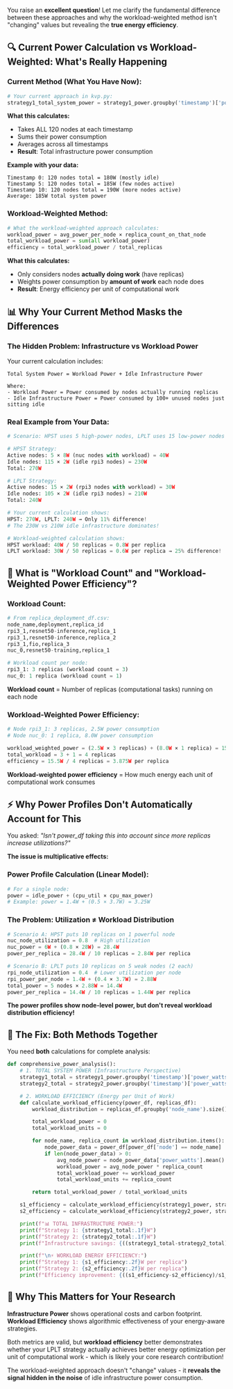 You raise an **excellent question**! Let me clarify the fundamental difference between these approaches and why the workload-weighted method isn't "changing" values but revealing the **true energy efficiency**.

## 🔍 **Current Power Calculation vs Workload-Weighted: What's Really Happening**

### **Current Method (What You Have Now):**

```python
# Your current approach in kvp.py:
strategy1_total_system_power = strategy1_power.groupby('timestamp')['power_watts'].sum().mean()
```

**What this calculates:**

- Takes ALL 120 nodes at each timestamp
- Sums their power consumption
- Averages across all timestamps
- **Result**: Total infrastructure power consumption

**Example with your data:**

```
Timestamp 0: 120 nodes total = 180W (mostly idle)
Timestamp 5: 120 nodes total = 185W (few nodes active)
Timestamp 10: 120 nodes total = 190W (more nodes active)
Average: 185W total system power
```

### **Workload-Weighted Method:**

```python
# What the workload-weighted approach calculates:
workload_power = avg_power_per_node × replica_count_on_that_node
total_workload_power = sum(all workload_power)
efficiency = total_workload_power / total_replicas
```

**What this calculates:**

- Only considers nodes **actually doing work** (have replicas)
- Weights power consumption by **amount of work** each node does
- **Result**: Energy efficiency per unit of computational work

## 📊 **Why Your Current Method Masks the Differences**

### **The Hidden Problem: Infrastructure vs Workload Power**

Your current calculation includes:

```
Total System Power = Workload Power + Idle Infrastructure Power

Where:
- Workload Power = Power consumed by nodes actually running replicas
- Idle Infrastructure Power = Power consumed by 100+ unused nodes just sitting idle
```

### **Real Example from Your Data:**

```python
# Scenario: HPST uses 5 high-power nodes, LPLT uses 15 low-power nodes

# HPST Strategy:
Active nodes: 5 × 8W (nuc nodes with workload) = 40W
Idle nodes: 115 × 2W (idle rpi3 nodes) = 230W
Total: 270W

# LPLT Strategy:
Active nodes: 15 × 2W (rpi3 nodes with workload) = 30W
Idle nodes: 105 × 2W (idle rpi3 nodes) = 210W
Total: 240W

# Your current calculation shows:
HPST: 270W, LPLT: 240W → Only 11% difference!
# The 230W vs 210W idle infrastructure dominates!

# Workload-weighted calculation shows:
HPST workload: 40W / 50 replicas = 0.8W per replica
LPLT workload: 30W / 50 replicas = 0.6W per replica → 25% difference!
```

## 🎯 **What is "Workload Count" and "Workload-Weighted Power Efficiency"?**

### **Workload Count:**

```python
# From replica_deployment_df.csv:
node_name,deployment,replica_id
rpi3_1,resnet50-inference,replica_1
rpi3_1,resnet50-inference,replica_2
rpi3_1,fio,replica_3
nuc_0,resnet50-training,replica_1

# Workload count per node:
rpi3_1: 3 replicas (workload count = 3)
nuc_0: 1 replica (workload count = 1)
```

**Workload count** = Number of replicas (computational tasks) running on each node

### **Workload-Weighted Power Efficiency:**

```python
# Node rpi3_1: 3 replicas, 2.5W power consumption
# Node nuc_0: 1 replica, 8.0W power consumption

workload_weighted_power = (2.5W × 3 replicas) + (8.0W × 1 replica) = 15.5W
total_workload = 3 + 1 = 4 replicas
efficiency = 15.5W / 4 replicas = 3.875W per replica
```

**Workload-weighted power efficiency** = How much energy each unit of computational work consumes

## ⚡ **Why Power Profiles Don't Automatically Account for This**

You asked: _"Isn't power_df taking this into account since more replicas increase utilizations?"_

**The issue is multiplicative effects:**

### **Power Profile Calculation (Linear Model):**

```python
# For a single node:
power = idle_power + (cpu_util × cpu_max_power)
# Example: power = 1.4W + (0.5 × 3.7W) = 3.25W
```

### **The Problem: Utilization ≠ Workload Distribution**

```python
# Scenario A: HPST puts 10 replicas on 1 powerful node
nuc_node_utilization = 0.8  # High utilization
nuc_power = 6W + (0.8 × 28W) = 28.4W
power_per_replica = 28.4W / 10 replicas = 2.84W per replica

# Scenario B: LPLT puts 10 replicas on 5 weak nodes (2 each)
rpi_node_utilization = 0.4  # Lower utilization per node
rpi_power_per_node = 1.4W + (0.4 × 3.7W) = 2.88W
total_power = 5 nodes × 2.88W = 14.4W
power_per_replica = 14.4W / 10 replicas = 1.44W per replica
```

**The power profiles show node-level power, but don't reveal workload distribution efficiency!**

## 🔧 **The Fix: Both Methods Together**

You need **both** calculations for complete analysis:

```python
def comprehensive_power_analysis():
    # 1. TOTAL SYSTEM POWER (Infrastructure Perspective)
    strategy1_total = strategy1_power.groupby('timestamp')['power_watts'].sum().mean()
    strategy2_total = strategy2_power.groupby('timestamp')['power_watts'].sum().mean()

    # 2. WORKLOAD EFFICIENCY (Energy per Unit of Work)
    def calculate_workload_efficiency(power_df, replicas_df):
        workload_distribution = replicas_df.groupby('node_name').size()

        total_workload_power = 0
        total_workload_units = 0

        for node_name, replica_count in workload_distribution.items():
            node_power_data = power_df[power_df['node'] == node_name]
            if len(node_power_data) > 0:
                avg_node_power = node_power_data['power_watts'].mean()
                workload_power = avg_node_power * replica_count
                total_workload_power += workload_power
                total_workload_units += replica_count

        return total_workload_power / total_workload_units

    s1_efficiency = calculate_workload_efficiency(strategy1_power, strategy1_replicas)
    s2_efficiency = calculate_workload_efficiency(strategy2_power, strategy2_replicas)

    print(f"📊 TOTAL INFRASTRUCTURE POWER:")
    print(f"Strategy 1: {strategy1_total:.1f}W")
    print(f"Strategy 2: {strategy2_total:.1f}W")
    print(f"Infrastructure savings: {((strategy1_total-strategy2_total)/strategy1_total)*100:.1f}%")

    print(f"\n⚡ WORKLOAD ENERGY EFFICIENCY:")
    print(f"Strategy 1: {s1_efficiency:.2f}W per replica")
    print(f"Strategy 2: {s2_efficiency:.2f}W per replica")
    print(f"Efficiency improvement: {((s1_efficiency-s2_efficiency)/s1_efficiency)*100:.1f}%")
```

## 🎯 **Why This Matters for Your Research**

**Infrastructure Power** shows operational costs and carbon footprint.
**Workload Efficiency** shows algorithmic effectiveness of your energy-aware strategies.

Both metrics are valid, but **workload efficiency** better demonstrates whether your LPLT strategy actually achieves better energy optimization per unit of computational work - which is likely your core research contribution!

The workload-weighted approach doesn't "change" values - it **reveals the signal hidden in the noise** of idle infrastructure power consumption.
